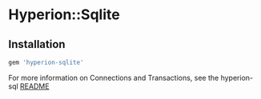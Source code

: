 Hyperion::Sqlite
=============

## Installation

``` ruby
gem 'hyperion-sqlite'
```

For more information on Connections and Transactions, see the hyperion-sql [README](https://github.com/mylesmegyesi/hyperion-ruby/blob/master/sql/README.md)
